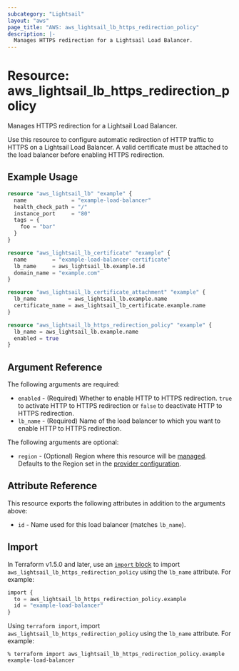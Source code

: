 ```yaml
---
subcategory: "Lightsail"
layout: "aws"
page_title: "AWS: aws_lightsail_lb_https_redirection_policy"
description: |-
  Manages HTTPS redirection for a Lightsail Load Balancer.
---
```


# Resource: aws_lightsail_lb_https_redirection_policy

Manages HTTPS redirection for a Lightsail Load Balancer.

Use this resource to configure automatic redirection of HTTP traffic to HTTPS on a Lightsail Load Balancer. A valid certificate must be attached to the load balancer before enabling HTTPS redirection.

## Example Usage

```terraform
resource "aws_lightsail_lb" "example" {
  name              = "example-load-balancer"
  health_check_path = "/"
  instance_port     = "80"
  tags = {
    foo = "bar"
  }
}

resource "aws_lightsail_lb_certificate" "example" {
  name        = "example-load-balancer-certificate"
  lb_name     = aws_lightsail_lb.example.id
  domain_name = "example.com"
}

resource "aws_lightsail_lb_certificate_attachment" "example" {
  lb_name          = aws_lightsail_lb.example.name
  certificate_name = aws_lightsail_lb_certificate.example.name
}

resource "aws_lightsail_lb_https_redirection_policy" "example" {
  lb_name = aws_lightsail_lb.example.name
  enabled = true
}
```

## Argument Reference

The following arguments are required:

* `enabled` - (Required) Whether to enable HTTP to HTTPS redirection. `true` to activate HTTP to HTTPS redirection or `false` to deactivate HTTP to HTTPS redirection.
* `lb_name` - (Required) Name of the load balancer to which you want to enable HTTP to HTTPS redirection.

The following arguments are optional:

* `region` - (Optional) Region where this resource will be [managed](https://docs.aws.amazon.com/general/latest/gr/rande.html#regional-endpoints). Defaults to the Region set in the [provider configuration](https://registry.terraform.io/providers/hashicorp/aws/latest/docs#aws-configuration-reference).

## Attribute Reference

This resource exports the following attributes in addition to the arguments above:

* `id` - Name used for this load balancer (matches `lb_name`).

## Import

In Terraform v1.5.0 and later, use an [`import` block](https://developer.hashicorp.com/terraform/language/import) to import `aws_lightsail_lb_https_redirection_policy` using the `lb_name` attribute. For example:

```terraform
import {
  to = aws_lightsail_lb_https_redirection_policy.example
  id = "example-load-balancer"
}
```

Using `terraform import`, import `aws_lightsail_lb_https_redirection_policy` using the `lb_name` attribute. For example:

```console
% terraform import aws_lightsail_lb_https_redirection_policy.example example-load-balancer
```
